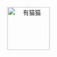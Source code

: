 <div align="center">
    <img height="100" src="https://yiluoe-file.oss-cn-hangzhou.aliyuncs.com/images/cat.gif" alt="有猫猫" />
</div>
